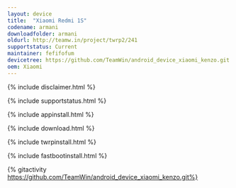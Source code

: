 ```yaml
---
layout: device
title:  "Xiaomi Redmi 1S"
codename: armani
downloadfolder: armani
oldurl: http://teamw.in/project/twrp2/241
supportstatus: Current
maintainer: fefifofum
devicetree: https://github.com/TeamWin/android_device_xiaomi_kenzo.git
oem: Xiaomi
---
```


{% include disclaimer.html %}

{% include supportstatus.html %}

{% include appinstall.html %}

{% include download.html %}

{% include twrpinstall.html %}

{% include fastbootinstall.html %}

{% gitactivity https://github.com/TeamWin/android_device_xiaomi_kenzo.git%}
